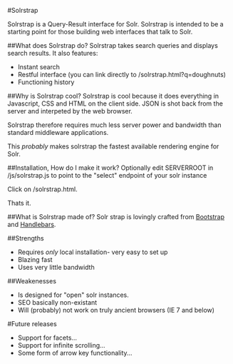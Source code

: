 #Solrstrap

Solrstrap is a Query-Result interface for Solr. Solrstrap is intended to be a starting point for those building web interfaces that talk to Solr.

##What does Solrstrap do?
Solrstrap takes search queries and displays search results. It also features:
* Instant search
* Restful interface (you can link directly to /solrstrap.html?q=doughnuts)
* Functioning history

##Why is Solrstrap cool?
Solrstrap is cool because it does everything in Javascript, CSS and HTML on the client side. JSON is shot back from the server and interpeted by the web browser.

Solrstrap therefore requires much less server power and bandwidth than standard middleware applications.

This _probably_ makes solrstrap the fastest available rendering engine for Solr.

##Installation, How do I make it work?
Optionally edit SERVERROOT in /js/solrstrap.js to point to the "select" endpoint of your solr instance

Click on /solrstrap.html.

Thats it.

##What is Solrstrap made of?
Solr strap is lovingly crafted from [Bootstrap](http://twitter.github.com/bootstrap/) and [Handlebars](http://handlebarsjs.com).

##Strengths
* Requires _only_ local installation- very easy to set up
* Blazing fast
* Uses very little bandwidth

##Weakenesses
* Is designed for "open" solr instances.
* SEO basically non-existant
* Will (probably) not work on truly ancient browsers (IE 7 and below)

#Future releases
* Support for facets...
* Support for infinite scrolling...
* Some form of arrow key functionality...
